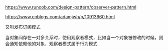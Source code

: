 https://www.runoob.com/design-pattern/observer-pattern.html

https://www.cnblogs.com/adamjwh/p/10913660.html

又叫发布订阅模式

当对象间存在一对多关系时，使用观察者模式，比如当一个对象被修改的时候，则会通知依赖他的对象，观察者模式属于行为模式